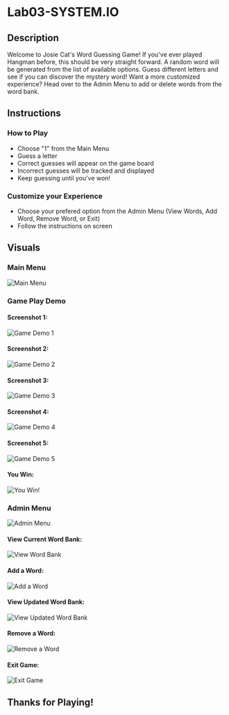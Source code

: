 # Lab03-SYSTEM.IO

## Description
Welcome to Josie Cat's Word Guessing Game! If you've ever played Hangman before, this should be very straight forward. A random word will be generated from the list of available options. Guess different letters and see if you can discover the mystery word! Want a more customized experience? Head over to the Admin Menu to add or delete words from the word bank.

## Instructions

### How to Play
- Choose "1" from the Main Menu
- Guess a letter
- Correct guesses will appear on the game board
- Incorrect guesses will be tracked and displayed
- Keep guessing until you've won!

### Customize your Experience
- Choose your prefered option from the Admin Menu (View Words, Add Word, Remove Word, or Exit)
- Follow the instructions on screen 

## Visuals

### Main Menu
![Main Menu](./assets/main.PNG)

### Game Play Demo
#### Screenshot 1:
![Game Demo 1](../assets/play_game1.PNG)

#### Screenshot 2:
![Game Demo 2](./assets/play_game2.PNG)

#### Screenshot 3:
![Game Demo 3](./assets/play_game3.PNG)

#### Screenshot 4:
![Game Demo 4](./assets/play_game4.PNG)

#### Screenshot 5:
![Game Demo 5](./assets/play_game5.PNG)

#### You Win:
![You Win!](./assets/you_win.PNG)

### Admin Menu
![Admin Menu](./assets/admin_menu.PNG)

#### View Current Word Bank:
![View Word Bank](./assets/view_words.PNG)

#### Add a Word:
![Add a Word](./assets/add_word.PNG)

#### View Updated Word Bank:
![View Updated Word Bank](./assets/view_words_with_added.PNG)

#### Remove a Word:
![Remove a Word](./assets/remove_word.PNG)

#### Exit Game:
![Exit Game](./assets/exit.PNG)

## Thanks for Playing!
